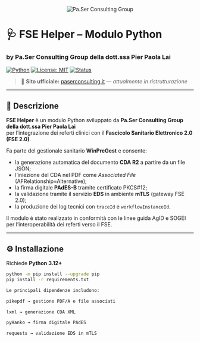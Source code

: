 <p align="center">
  <img src="https://via.placeholder.com/200x80.png?text=Pa.Ser+Consulting+Group" alt="Pa.Ser Consulting Group">
</p>

# 🩺 FSE Helper – Modulo Python
### by **Pa.Ser Consulting Group della dott.ssa Pier Paola Lai**

[![Python](https://img.shields.io/badge/Python-3.12-blue.svg)](https://www.python.org/)
[![License: MIT](https://img.shields.io/badge/License-MIT-green.svg)](LICENSE)
[![Status](https://img.shields.io/badge/Stato-In%20fase%20di%20accreditamento-yellow.svg)](#-accreditamento-fse)

> 🔧 **Sito ufficiale:** [paserconsulting.it](https://paserconsulting.it) — *attualmente in ristrutturazione*

---

## 🧩 Descrizione

**FSE Helper** è un modulo Python sviluppato da **Pa.Ser Consulting Group della dott.ssa Pier Paola Lai**  
per l’integrazione dei referti clinici con il **Fascicolo Sanitario Elettronico 2.0 (FSE 2.0)**.  

Fa parte del gestionale sanitario **WinPreGest** e consente:
- la generazione automatica del documento **CDA R2** a partire da un file JSON;
- l’iniezione del CDA nel PDF come *Associated File* (AFRelationship=Alternative);
- la firma digitale **PAdES-B** tramite certificato PKCS#12;
- la validazione tramite il servizio **EDS** in ambiente **mTLS** (gateway FSE 2.0);
- la produzione dei log tecnici con `traceId` e `workflowInstanceId`.

Il modulo è stato realizzato in conformità con le linee guida AgID e SOGEI per l’interoperabilità dei referti verso il FSE.

---

## ⚙️ Installazione

Richiede **Python 3.12+**

```bash
python -m pip install --upgrade pip
pip install -r requirements.txt

Le principali dipendenze includono:

pikepdf → gestione PDF/A e file associati

lxml → generazione CDA XML

pyHanko → firma digitale PAdES

requests → validazione EDS in mTLS
